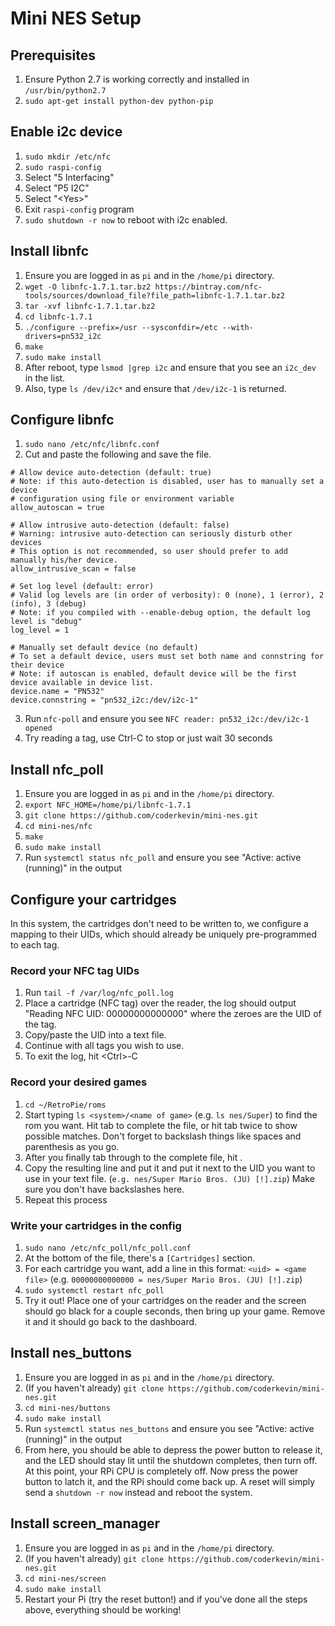 # Mini NES Setup

## Prerequisites

1. Ensure Python 2.7 is working correctly and installed in `/usr/bin/python2.7`
2. `sudo apt-get install python-dev python-pip`

## Enable i2c device
1. `sudo mkdir /etc/nfc`
2. `sudo raspi-config`
3. Select "5 Interfacing"
4. Select "P5 I2C"
5. Select "\<Yes\>"
6. Exit `raspi-config` program
7. `sudo shutdown -r now` to reboot with i2c enabled.

## Install libnfc
1. Ensure you are logged in as `pi` and in the `/home/pi` directory.
2. `wget -O libnfc-1.7.1.tar.bz2 https://bintray.com/nfc-tools/sources/download_file?file_path=libnfc-1.7.1.tar.bz2`
3. `tar -xvf libnfc-1.7.1.tar.bz2`
4. `cd libnfc-1.7.1`
5. `./configure --prefix=/usr --sysconfdir=/etc --with-drivers=pn532_i2c`
6. `make`
7. `sudo make install`
8. After reboot, type `lsmod |grep i2c` and ensure that you see an `i2c_dev` in the list.
9. Also, type `ls /dev/i2c*` and ensure that `/dev/i2c-1` is returned.

## Configure libnfc
1. `sudo nano /etc/nfc/libnfc.conf`
2. Cut and paste the following and save the file.
```
# Allow device auto-detection (default: true)
# Note: if this auto-detection is disabled, user has to manually set a device
# configuration using file or environment variable
allow_autoscan = true

# Allow intrusive auto-detection (default: false)
# Warning: intrusive auto-detection can seriously disturb other devices
# This option is not recommended, so user should prefer to add manually his/her device.
allow_intrusive_scan = false

# Set log level (default: error)
# Valid log levels are (in order of verbosity): 0 (none), 1 (error), 2 (info), 3 (debug)
# Note: if you compiled with --enable-debug option, the default log level is "debug"
log_level = 1

# Manually set default device (no default)
# To set a default device, users must set both name and connstring for their device
# Note: if autoscan is enabled, default device will be the first device available in device list.
device.name = "PN532"
device.connstring = "pn532_i2c:/dev/i2c-1"
```
3. Run `nfc-poll` and ensure you see `NFC reader: pn532_i2c:/dev/i2c-1 opened`
4. Try reading a tag, use Ctrl-C to stop or just wait 30 seconds

## Install nfc_poll
1. Ensure you are logged in as `pi` and in the `/home/pi` directory.
2. `export NFC_HOME=/home/pi/libnfc-1.7.1`
3. `git clone https://github.com/coderkevin/mini-nes.git`
4. `cd mini-nes/nfc`
5. `make`
6. `sudo make install`
7. Run `systemctl status nfc_poll` and ensure you see "Active: active (running)" in the output

## Configure your cartridges

In this system, the cartridges don't need to be written to, we configure a mapping to their UIDs, which should already be uniquely pre-programmed to each tag.

### Record your NFC tag UIDs
1. Run `tail -f /var/log/nfc_poll.log`
2. Place a cartridge (NFC tag) over the reader, the log should output "Reading NFC UID: 00000000000000" where the zeroes are the UID of the tag.
3. Copy/paste the UID into a text file.
4. Continue with all tags you wish to use.
5. To exit the log, hit \<Ctrl\>-C

### Record your desired games
1. `cd ~/RetroPie/roms`
2. Start typing `ls <system>/<name of game>` (e.g. `ls nes/Super`) to find the rom you want. Hit tab to complete the file, or hit tab twice to show possible matches. Don't forget to backslash things like spaces and parenthesis as you go.
3. After you finally tab through to the complete file, hit <enter>.
4. Copy the resulting line and put it and put it next to the UID you want to use in your text file. (`e.g. nes/Super Mario Bros. (JU) [!].zip`) Make sure you don't have backslashes here.
5. Repeat this process

### Write your cartridges in the config
1. `sudo nano /etc/nfc_poll/nfc_poll.conf`
2. At the bottom of the file, there's a `[Cartridges]` section.
3. For each cartridge you want, add a line in this format: `<uid> = <game file>` (e.g. `00000000000000 = nes/Super Mario Bros. (JU) [!].zip`)
4. `sudo systemctl restart nfc_poll`
5. Try it out! Place one of your cartridges on the reader and the screen should go black for a couple seconds, then bring up your game. Remove it and it should go back to the dashboard.

## Install nes_buttons
1. Ensure you are logged in as `pi` and in the `/home/pi` directory.
2. (If you haven't already) `git clone https://github.com/coderkevin/mini-nes.git`
3. `cd mini-nes/buttons`
4. `sudo make install`
5. Run `systemctl status nes_buttons` and ensure you see "Active: active (running)" in the output
6. From here, you should be able to depress the power button to release it, and the LED should stay lit until the shutdown completes, then turn off. At this point, your RPi CPU is completely off. Now press the power button to latch it, and the RPi should come back up. A reset will simply send a `shutdown -r now` instead and reboot the system.

## Install screen_manager
1. Ensure you are logged in as `pi` and in the `/home/pi` directory.
2. (If you haven't already) `git clone https://github.com/coderkevin/mini-nes.git`
3. `cd mini-nes/screen`
4. `sudo make install`
5. Restart your Pi (try the reset button!) and if you've done all the steps above, everything should be working!

